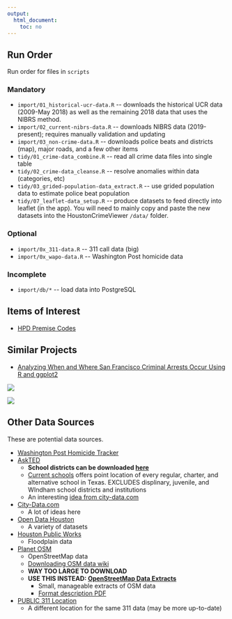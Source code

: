 ```yaml
---
output: 
  html_document: 
    toc: no
---
```


## Run Order
Run order for files in `scripts`

### Mandatory

* `import/01_historical-ucr-data.R` -- downloads the historical UCR data (2009-May 2018) as well as the remaining 2018 data that uses the NIBRS method.
* `import/02_current-nibrs-data.R` -- downloads NIBRS data (2019-present); requires manually validation and updating
* `import/03_non-crime-data.R` -- downloads police beats and districts (map), major roads, and a few other items
* `tidy/01_crime-data_combine.R` -- read all crime data files into single table
* `tidy/02_crime-data_cleanse.R` -- resolve anomalies within data (categories, etc)
* `tidy/03_grided-population-data_extract.R` -- use grided population data to estimate police beat population
* `tidy/07_leaflet-data_setup.R` -- produce datasets to feed directly into leaflet (in the app). You will need to mainly copy and paste the new datasets into the HoustonCrimeViewer `/data/` folder.

### Optional

* `import/0x_311-data.R` -- 311 call data (big)
* `import/0x_wapo-data.R` -- Washington Post homicide data

### Incomplete

* `import/db/*` -- load data into PostgreSQL

## Items of Interest
* [HPD Premise Codes](https://www.houstontx.gov/police/cs/beatpages/premise.htm)

## Similar Projects
* [Analyzing When and Where San Francisco Criminal Arrests Occur Using R and ggplot2](https://github.com/minimaxir/sf-arrests-when-where/blob/master/crime_data_sf.ipynb)

![](https://raw.githubusercontent.com/minimaxir/sf-arrests-when-where/fae38132108bd248f369682e361666f5750a307c/sf-arrest-when-2.png)

![](https://raw.githubusercontent.com/minimaxir/sf-arrests-when-where/fae38132108bd248f369682e361666f5750a307c/sf-arrest-when-4.png)

## Other Data Sources
These are potential data sources.

* [Washington Post Homicide Tracker](https://raw.githubusercontent.com/washingtonpost/data-homicides/master/homicide-data.csv)
* [AskTED](http://tea4avholly.tea.state.tx.us/tea.askted.web/Forms/Home.aspx)
    * __School districts can be downloaded [here](http://schoolsdata2-tea-texas.opendata.arcgis.com/datasets/e115fed14c0f4ca5b942dc3323626b1c_0)__
    * [Current schools](http://schoolsdata2-tea-texas.opendata.arcgis.com/datasets/059432fd0dcb4a208974c235e837c94f_0) offers point location of every regular, charter, and alternative school in Texas. EXCLUDES displinary, juvenile, and WIndham school districts and institutions
    * An interesting [idea from city-data.com](http://www.city-data.com/forum/houston/1927474-public-school-district-boundaries-houston-tx.html)
* [City-Data.com](http://www.city-data.com/city/Houston-Texas.html)
    * A lot of ideas here
* [Open Data Houston](http://data.houstontx.gov/dataset)
    * A variety of datasets
* [Houston Public Works](http://www.gims.houstontx.gov/PortalWS/MainPortal.aspx)
    * Floodplain data
* [Planet OSM](http://planet.openstreetmap.org/)
    * OpenStreetMap data
    * [Downloading OSM data wiki](https://wiki.openstreetmap.org/wiki/Downloading_data)
    * __WAY TOO LARGE TO DOWNLOAD__
    * __USE THIS INSTEAD: [OpenStreetMap Data Extracts](http://download.geofabrik.de/)__
        * Small, manageable extracts of OSM data
        * [Format description PDF](http://download.geofabrik.de/osm-data-in-gis-formats-free.pdf)
* [PUBLIC 311 Location](http://cohgis-mycity.opendata.arcgis.com/datasets/public-311-location)
    * A different location for the same 311 data (may be more up-to-date)
